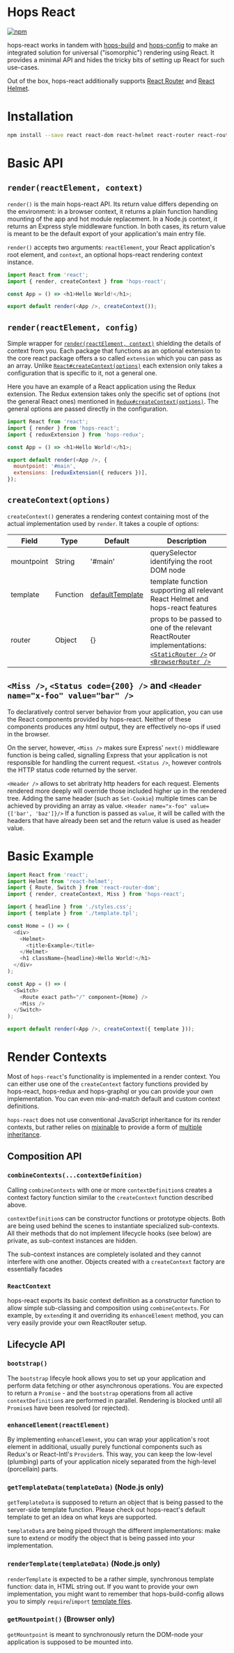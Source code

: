 # Hops React

[![npm](https://img.shields.io/npm/v/hops-react.svg)](https://www.npmjs.com/package/hops-react)

hops-react works in tandem with [hops-build](https://github.com/xing/hops/blob/master/packages/build) and [hops-config](https://github.com/xing/hops/blob/master/packages/config) to make an integrated solution for universal ("isomorphic") rendering using React. It provides a minimal API and hides the tricky bits of setting up React for such use-cases.

Out of the box, hops-react additionally supports [React Router](https://github.com/ReactTraining/react-router) and [React Helmet](https://github.com/nfl/react-helmet).

# Installation

```bash
npm install --save react react-dom react-helmet react-router react-router-dom hops-react hops-config
```

# Basic API

## `render(reactElement, context)`

`render()` is the main hops-react API. Its return value differs depending on the environment: in a browser context, it returns a plain function handling mounting of the app and hot module replacement. In a Node.js context, it returns an Express style middleware function. In both cases, its return value is meant to be the default export of your application's main entry file.

`render()` accepts two arguments: `reactElement`, your React application's root element, and `context`, an optional hops-react rendering context instance.

```js
import React from 'react';
import { render, createContext } from 'hops-react';

const App = () => <h1>Hello World!</h1>;

export default render(<App />, createContext());
```

## `render(reactElement, config)`

Simple wrapper for [`render(reactElement, context)`](#renderreactelement-context) shielding the details of context from you. Each package that functions as an optional extension to the core react package offers a so called `extension` which you can pass as an array. Unlike [`React#createContext(options)`](#createcontextoptions) each extension only takes a configuration that is specific to it, not a general one.

Here you have an example of a React application using the Redux extension. The Redux extension takes only the specific set of options (not the general React ones) mentioned in [`Redux#createContext(options)`](../redux/README.md#createcontextoptions). The general options are passed directly in the configuration.

```js
import React from 'react';
import { render } from 'hops-react';
import { reduxExtension } from 'hops-redux';

const App = () => <h1>Hello World!</h1>;

export default render(<App />, {
  mountpoint: '#main',
  extensions: [reduxExtension({ reducers })],
});
```

## `createContext(options)`

`createContext()` generates a rendering context containing most of the actual implementation used by `render`. It takes a couple of options:

| Field      | Type     | Default                                                                                    | Description                                                                                                                                                                                                                                     |
| ---------- | -------- | ------------------------------------------------------------------------------------------ | ----------------------------------------------------------------------------------------------------------------------------------------------------------------------------------------------------------------------------------------------- |
| mountpoint | String   | '#main'                                                                                    | querySelector identifying the root DOM node                                                                                                                                                                                                     |
| template   | Function | [defaultTemplate](https://github.com/xing/hops/blob/master/packages/react/lib/template.js) | template function supporting all relevant React Helmet and hops-react features                                                                                                                                                                  |
| router     | Object   | {}                                                                                         | props to be passed to one of the relevant ReactRouter implementations: [`<StaticRouter />`](https://reacttraining.com/react-router/web/api/StaticRouter) or [`<BrowserRouter />`](https://reacttraining.com/react-router/web/api/BrowserRouter) |

## `<Miss />`, `<Status code={200} />` and `<Header name="x-foo" value="bar" />`

To declaratively control server behavior from your application, you can use the React components provided by hops-react. Neither of these components produces any html output, they are effectively no-ops if used in the browser.

On the server, however, `<Miss />` makes sure Express' `next()` middleware function is being called, signalling Express that your application is not responsible for handling the current request. `<Status />`, however controls the HTTP status code returned by the server.

`<Header />` allows to set abritraty http headers for each request. Elements rendered more deeply will override those included higher up in the rendered tree. Adding the same header (such as `Set-Cookie`) multiple times can be achieved by providing an array as value. `<Header name="x-foo" value={['bar', 'baz']}/>` If a function is passed as `value`, it will be called with the headers that have already been set and the return value is used as header value.

# Basic Example

```js
import React from 'react';
import Helmet from 'react-helmet';
import { Route, Switch } from 'react-router-dom';
import { render, createContext, Miss } from 'hops-react';

import { headline } from './styles.css';
import { template } from './template.tpl';

const Home = () => (
  <div>
    <Helmet>
      <title>Example</title>
    </Helmet>
    <h1 className={headline}>Hello World!</h1>
  </div>
);

const App = () => (
  <Switch>
    <Route exact path="/" component={Home} />
    <Miss />
  </Switch>
);

export default render(<App />, createContext({ template }));
```

# Render Contexts

Most of `hops-react`'s functionality is implemented in a render context. You can either use one of the `createContext` factory functions provided by hops-react, hops-redux and hops-graphql or you can provide your own implementation. You can even mix-and-match default and custom context definitions.

`hops-react` does not use conventional JavaScript inheritance for its render contexts, but rather relies on [mixinable](https://github.com/dmbch/mixinable) to provide a form of [multiple inheritance](https://en.wikipedia.org/wiki/Multiple_inheritance).

## Composition API

### `combineContexts(...contextDefinition)`

Calling `combineContexts` with one or more `contextDefinition`s creates a context factory function similar to the `createContext` function described above.

`contextDefinition`s can be constructor functions or prototype objects. Both are being used behind the scenes to instantiate specialized sub-contexts. All their methods that do not implement lifecycle hooks (see below) are private, as sub-context instances are hidden.

The sub-context instances are completely isolated and they cannot interfere with one another. Objects created with a `createContext` factory are essentially facades

### `ReactContext`

hops-react exports its basic context definition as a constructor function to allow simple sub-classing and composition using `combineContexts`. For example, by `extend`ing it and overriding its `enhanceElement` method, you can very easily provide your own ReactRouter setup.

## Lifecycle API

### `bootstrap()`

The `bootstrap` lifecyle hook allows you to set up your application and perform data fetching or other asynchronous operations. You are expected to return a `Promise` - and the `bootstrap` operations from all active `contextDefinition`s are performed in parallel. Rendering is blocked until all `Promise`s have been resolved (or rejected).

### `enhanceElement(reactElement)`

By implementing `enhanceElement`, you can wrap your application's root element in additional, usually purely functional components such as Redux's or React-Intl's `Provider`s. This way, you can keep the low-level (plumbing) parts of your application nicely separated from the high-level (porcellain) parts.

### `getTemplateData(templateData)` (Node.js only)

`getTemplateData` is supposed to return an object that is being passed to the server-side template function. Please check out hops-react's default template to get an idea on what keys are supported.

`templateData` are being piped through the different implementations: make sure to extend or modify the object that is being passed into your implementation.

### `renderTemplate(templateData)` (Node.js only)

`renderTemplate` is expected to be a rather simple, synchronous template function: data in, HTML string out. If you want to provide your own implementation, you might want to remember that hops-build-config allows you to simply `require`/`import` [template files](https://github.com/xing/hops/tree/master/packages/build-config#filesassets).

### `getMountpoint()` (Browser only)

`getMountpoint` is meant to synchronously return the DOM-node your application is supposed to be mounted into.
